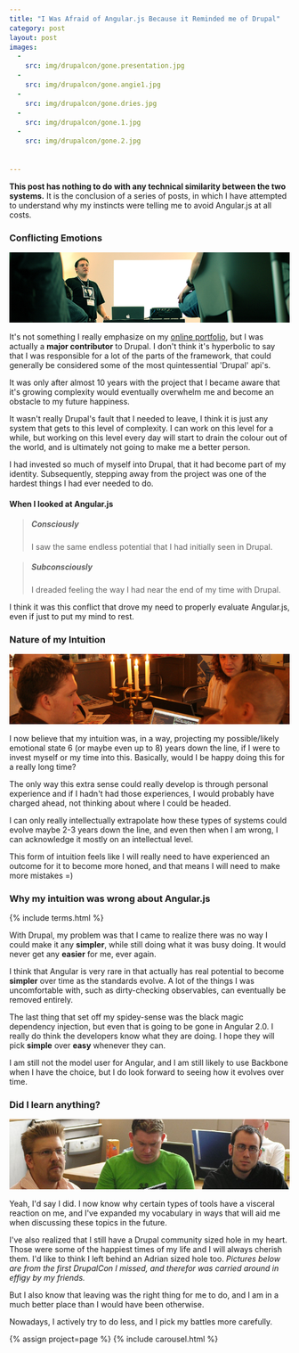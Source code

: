 ```yaml
---
title: "I Was Afraid of Angular.js Because it Reminded me of Drupal"
category: post
layout: post
images:
  - 
    src: img/drupalcon/gone.presentation.jpg
  - 
    src: img/drupalcon/gone.angie1.jpg
  - 
    src: img/drupalcon/gone.dries.jpg
  - 
    src: img/drupalcon/gone.1.jpg
  - 
    src: img/drupalcon/gone.2.jpg


---
```

<div class='bs-callout bs-callout-info'>
<p><strong>This post has nothing to do with any technical similarity
between the two systems.</strong> It is the conclusion of a series of posts, in which
I have attempted to understand why my instincts were telling me to avoid
Angular.js at all costs.</p>
</div>

### Conflicting Emotions

<div class='img-wrapper'>
    <img src='/img/drupalcon/brussels.png' />
</div>

It's not something I really emphasize on my [online portfolio](/portfolio), but
I was actually a __major contributor__ to Drupal. I don't think
it's hyperbolic to say that I was responsible for a lot of the parts of the framework,
that could generally be considered some of the most quintessential 'Drupal' api's.

It was only after almost 10 years with the project that I became aware that it's
growing complexity would eventually overwhelm me and become an obstacle to my future happiness.

It wasn't really Drupal's fault that I needed to leave, I think it is just any system
that gets to this level of complexity. I can work on this level for a while, but working
on this level every day will start to drain the colour out of the world, and is ultimately
not going to make me a better person.

I had invested so much of myself into Drupal, that it had become part of my identity.
Subsequently, stepping away from the project was one of the hardest things I had ever needed to do.

#### When I looked at Angular.js

<blockquote class='col-md-6'>
<h5>Consciously</h5>
<p>I saw the same endless potential that I had initially seen in Drupal.</p>
</blockquote>
<blockquote class='col-md-6'>
<h5>Subconsciously</h5>
<p>I dreaded feeling the way I had near the end of my time with Drupal.</p>
</blockquote>

I think it was this conflict that drove my need to properly evaluate Angular.js,
even if just to put my mind to rest.

### Nature of my Intuition

<div class='img-wrapper'>
    <img src='/img/drupalcon/amst2.png' />
</div>

I now believe that my intuition was, in a way, projecting my possible/likely emotional
state 6 (or maybe even up to 8) years down the line, if I were to invest myself or my time into this.
Basically, would I be happy doing this for a really long time?

The only way this extra sense could really develop is through personal experience and
if I hadn't had those experiences, I would probably have charged ahead, not thinking
about where I could be headed.

I can only really intellectually extrapolate how these types of systems could evolve
maybe 2-3 years down the line, and even then when I am wrong, I can acknowledge it
mostly on an intellectual level.

This form of intuition feels like I will really need to have experienced an outcome for
it to become more honed, and that means I will need to make more mistakes =)

### Why my intuition was wrong about Angular.js

{% include terms.html %}

With Drupal, my problem was that I came to realize there was no way I could make it
any __simpler__, while still doing what it was busy doing. It would never get any
__easier__ for me, ever again.

I think that Angular is very rare in that actually has real potential to become __simpler__
over time as the standards evolve. A lot of the things I was uncomfortable with,
such as dirty-checking observables, can eventually be removed entirely.

The last thing that set off my spidey-sense was the black magic dependency injection,
but even that is going to be gone in Angular 2.0. I really do think the developers know
what they are doing. I hope they will pick __simple__ over __easy__ whenever they can.

I am still not the model user for Angular, and I am still likely to use
Backbone when I have the choice, but I do look forward to seeing how
it evolves over time. 

### Did I learn anything?

<div class='img-wrapper'>
    <img src='/img/drupalcon/amst.png' />
</div>

Yeah, I'd say I did. I now know why certain types of tools have a visceral
reaction on me, and I've expanded my vocabulary in ways that will
aid me when discussing these topics in the future.

I've also realized that I still have a Drupal community sized hole in my heart. Those were
some of the happiest times of my life and I will always cherish them. I'd
like to think I left behind an Adrian sized hole too. _Pictures below are
from the first DrupalCon I missed, and therefor was carried around in effigy by my friends._

But I also know that leaving was the right thing for me to do, and I am
in a much better place than I would have been otherwise.

Nowadays, I actively try to do less, and I pick my battles more carefully.

{% assign project=page %}
{% include carousel.html %}
